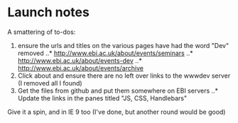 Launch notes
============

A smattering of to-dos:
1. ensure the urls and titles on the various pages have had the word "Dev" removed
..* http://www.ebi.ac.uk/about/events/seminars
..* http://www.ebi.ac.uk/about/events-dev
..* http://www.ebi.ac.uk/about/events/archive
2. Click about and ensure there are no left over links to the wwwdev server (I removed all I found)
3. Get the files from github and put them somewhere on EBI servers
..* Update the links in the panes titled "JS, CSS, Handlebars"

Give it a spin, and in IE 9 too (I've done, but another round would be good)